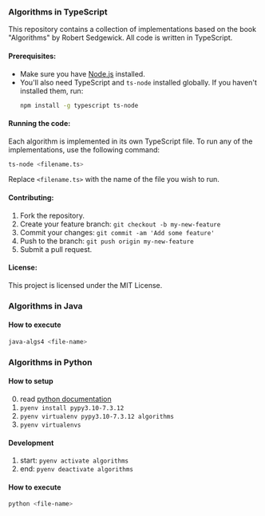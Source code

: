 ### Algorithms in TypeScript

This repository contains a collection of implementations based on the book "Algorithms" by Robert Sedgewick. All code is written in TypeScript.

#### Prerequisites:

- Make sure you have [Node.js](https://nodejs.org/) installed.
- You'll also need TypeScript and `ts-node` installed globally. If you haven't installed them, run:
  ```bash
  npm install -g typescript ts-node
  ```

#### Running the code:

Each algorithm is implemented in its own TypeScript file. To run any of the implementations, use the following command:

```bash
ts-node <filename.ts>
```

Replace `<filename.ts>` with the name of the file you wish to run.

#### Contributing:

1. Fork the repository.
2. Create your feature branch: `git checkout -b my-new-feature`
3. Commit your changes: `git commit -am 'Add some feature'`
4. Push to the branch: `git push origin my-new-feature`
5. Submit a pull request.

#### License:

This project is licensed under the MIT License.


### Algorithms in Java

#### How to execute

```bash
java-algs4 <file-name>
```

### Algorithms in Python

#### How to setup

0. read [python documentation](https://github.com/pharrukh/lookup_repository/blob/master/python.md#pyenv---python-version-manager)
1. `pyenv install pypy3.10-7.3.12`
2. `pyenv virtualenv pypy3.10-7.3.12 algorithms`
3. `pyenv virtualenvs`

#### Development
1. start: `pyenv activate algorithms`
2. end: `pyenv deactivate algorithms`

#### How to execute

```bash
python <file-name>
```